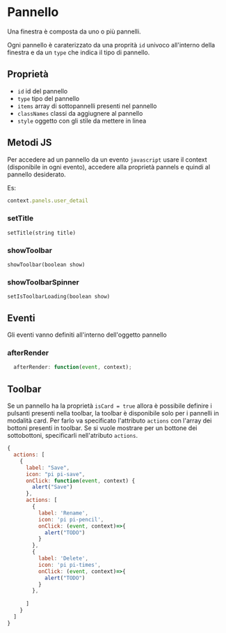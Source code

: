 # Pannello
Una finestra è composta da uno o più pannelli.

Ogni pannello è caraterizzato da una proprità `id` univoco all'interno della finestra e da un `type` che indica il tipo di pannello.

## Proprietà
- `id` id del pannello
- `type` tipo del pannello
- `items` array di sottopannelli presenti nel pannello
- `classNames` classi da aggiugnere al pannello
- `style` oggetto con gli stile da mettere in linea


## Metodi JS


Per accedere ad un pannello da un evento `javascript` usare il context (disponibile in ogni evento), accedere alla proprietà pannels e quindi al pannello desiderato.

Es: 
```js
context.panels.user_detail
```

### setTitle
```
setTitle(string title)
```

### showToolbar
```
showToolbar(boolean show)
```

### showToolbarSpinner
```
setIsToolbarLoading(boolean show)
```

## Eventi
Gli eventi vanno definiti all'interno dell'oggetto pannello

### afterRender
```js
  afterRender: function(event, context);
```

## Toolbar
Se un pannello ha la proprietà `isCard = true` allora è possibile definire i pulsanti presenti nella toolbar, la toolbar è disponibile solo per i pannelli in modalità card.
Per farlo va specificato l'attributo `actions` con l'array dei bottoni presenti in toolbar.
Se si vuole mostrare per un bottone dei sottobottoni, specificarli nell'atributo `actions`.

```js
{
  actions: [
    {
      label: "Save",
      icon: "pi pi-save",
      onClick: function(event, context) {
        alert("Save")
      },
      actions: [
        {
          label: 'Rename',
          icon: 'pi pi-pencil',
          onClick: (event, context)=>{
            alert("TODO")
          }
        },
        {
          label: 'Delete',
          icon: 'pi pi-times',
          onClick: (event, context)=>{
            alert("TODO")
          }
        },
        
      ]
    }
  ]
}
```